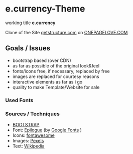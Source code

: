 # e.currency-Theme

working title **e.currency**

Clone of the Site
[getstructure.com](https://www.getstructure.com/?ref=onepagelove)
on [ONEPAGELOVE.COM](https://onepagelove.com/)

## Goals / Issues

- bootstrap based (over CDN)
- as far as possible of the original look&feel
- fonts/icons free, if necessary, replaced by free
- images are replaced for courtesy reasons
- interactive elements as far as i go
- quality to make Template/Website for sale

### Used Fonts



### Sources / Techniques

- [BOOTSTRAP](https://getbootstrap.com/)
- Font: [Epilogue](https://fonts.google.com/specimen/Epilogue?query=epilo) (by [Google Fonts](https://fonts.google.com/) )
- Icons: [fontawesome](https://fontawesome.com/)
- Images: [Pexels](https://www.pexels.com/)
- Text: [Wikipedia](https://en.wikipedia.org/)
